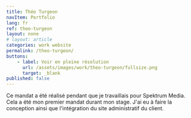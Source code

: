 ```yaml
---
title: Théo Turgeon
navItem: Portfolio
lang: fr
ref: theo-turgeon
layout: none
# layout: article
categories: work website
permalink: /theo-turgeon/
buttons:
    - label: Voir en pleine résolution
      url: /assets/images/work/theo-turgeon/fullsize.png
      target: _blank
published: false
---
```


Ce mandat a été réalisé pendant que je travaillais pour Spektrum Media. Cela a été mon premier mandat durant mon stage. J'ai eu à faire la conception ainsi que l'intégration du site administratif du client.
